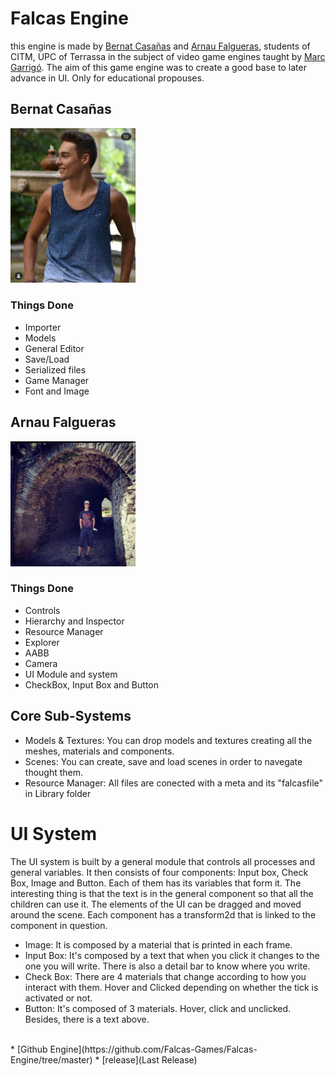 # Falcas Engine
this engine is made by [Bernat Casañas](https://github.com/BernatCasanas) and [Arnau Falgueras](https://github.com/Arnau77), students of CITM, UPC of Terrassa in the subject of video game engines taught by [Marc Garrigó](https://github.com/markitus18). The aim of this game engine was to create a good base to later advance in UI. Only for educational propouses.

## Bernat Casañas
<img src="/bernat.jpeg" width="200">

### Things Done

* Importer
* Models
* General Editor
* Save/Load
* Serialized files
* Game Manager
* Font and Image

## Arnau Falgueras
<img src="arnau.jpeg" width="200">

### Things Done

* Controls
* Hierarchy and Inspector
* Resource Manager
* Explorer
* AABB
* Camera
* UI Module and system
* CheckBox, Input Box and Button

## Core Sub-Systems

* Models & Textures: You can drop models and textures creating all the meshes, materials and components.
* Scenes: You can create, save and load scenes in order to navegate thought them.
* Resource Manager: All files are conected with a meta and its "falcasfile" in Library folder

# UI System

The UI system is built by a general module that controls all processes and general variables. It then consists of four components: Input box, Check Box, Image and Button. Each of them has its variables that form it. The interesting thing is that the text is in the general component so that all the children can use it. The elements of the UI can be dragged and moved around the scene. Each component has a transform2d that is linked to the component in question. 
* Image: It is composed by a material that is printed in each frame.
* Input Box: It's composed by a text that when you click it changes to the one you will write. There is also a detail bar to know where you write.
* Check Box: There are 4 materials that change according to how you interact with them. Hover and Clicked depending on whether the tick is activated or not.
* Button: It's composed of 3 materials. Hover, click and unclicked. Besides, there is a text above.

<br>
* [Github Engine](https://github.com/Falcas-Games/Falcas-Engine/tree/master)
* [release](Last Release)

